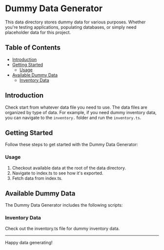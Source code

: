 # Dummy Data Generator

<!-- ![Dummy Data](https://yourwebsite.com/dummydata.png) -->

This data directory stores dummy data for various purposes. Whether you're testing applications, populating databases, or simply need placeholder data for this project.

## Table of Contents

- [Introduction](#introduction)
- [Getting Started](#getting-started)
  - [Usage](#usage)
- [Available Dummy Data](#available-dummy-data)
  - [Inventory Data](#inventory-data)

## Introduction

Check start from whatever data file you need to use. The data files are organized by type of data. For example, if you need dummy inventory data, you can navigate to the `inventory.` folder and run the `inventory.ts`.

## Getting Started

Follow these steps to get started with the Dummy Data Generator:

### Usage

1. Checkout available data at the root of the data directory.
2. Navigate to index.ts to see how it's exported.
3. Fetch data from index.ts.

## Available Dummy Data

The Dummy Data Generator includes the following scripts:

### Inventory Data

Check out the inventory.ts file for dummy inventory data.

---

Happy data generating!
